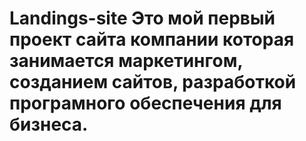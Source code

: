 # Landings-site  Это мой первый проект сайта компании которая занимается маркетингом, созданием сайтов, разработкой програмного обеспечения для бизнеса.
